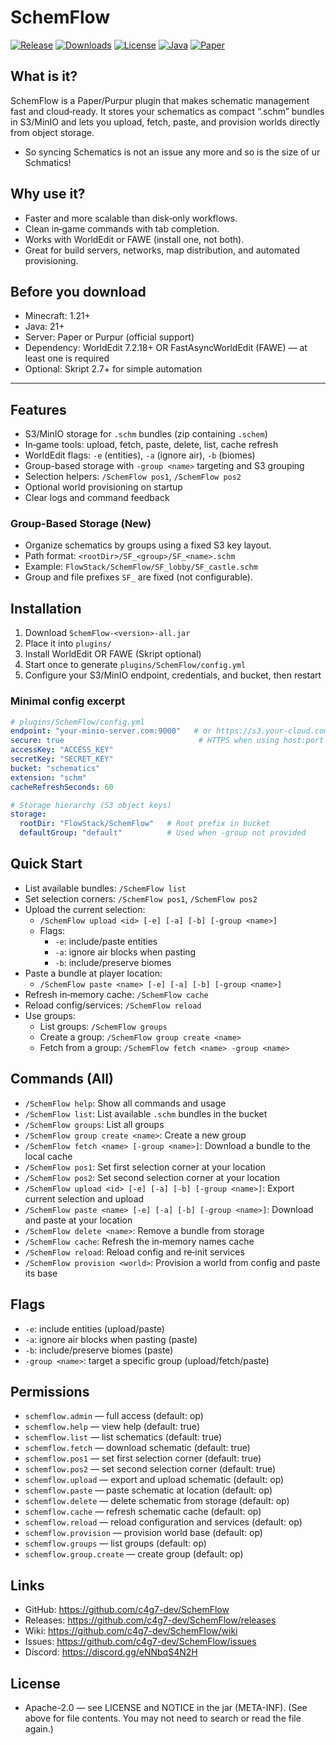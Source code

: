 # SchemFlow

[![Release](https://img.shields.io/github/v/release/c4g7-dev/SchemFlow?style=for-the-badge&color=brightgreen)](https://github.com/c4g7-dev/SchemFlow/releases)
[![Downloads](https://img.shields.io/github/downloads/c4g7-dev/SchemFlow/total?style=for-the-badge&color=blue)](https://github.com/c4g7-dev/SchemFlow/releases)
[![License](https://img.shields.io/github/license/c4g7-dev/SchemFlow?style=for-the-badge)](https://github.com/c4g7-dev/SchemFlow/blob/main/SchemFlow/LICENSE)
[![Java](https://img.shields.io/badge/Java-21-orange?style=for-the-badge&logo=openjdk)](https://openjdk.org/)
[![Paper](https://img.shields.io/badge/Server-Paper%2FPurpur-00ADD8?style=for-the-badge&logo=minecraft)](https://papermc.io/)

## What is it?
SchemFlow is a Paper/Purpur plugin that makes schematic management fast and cloud‑ready. It stores your schematics as compact “.schm” bundles in S3/MinIO and lets you upload, fetch, paste, and provision worlds directly from object storage.
- So syncing Schematics is not an issue any more and so is the size of ur Schmatics!

## Why use it?
- Faster and more scalable than disk‑only workflows.
- Clean in‑game commands with tab completion.
- Works with WorldEdit or FAWE (install one, not both).
- Great for build servers, networks, map distribution, and automated provisioning.

## Before you download
- Minecraft: 1.21+
- Java: 21+
- Server: Paper or Purpur (official support)
- Dependency: WorldEdit 7.2.18+ OR FastAsyncWorldEdit (FAWE) — at least one is required
- Optional: Skript 2.7+ for simple automation

---

## Features
- S3/MinIO storage for `.schm` bundles (zip containing `.schem`)
- In‑game tools: upload, fetch, paste, delete, list, cache refresh
- WorldEdit flags: `-e` (entities), `-a` (ignore air), `-b` (biomes)
- Group-based storage with `-group <name>` targeting and S3 grouping
- Selection helpers: `/SchemFlow pos1`, `/SchemFlow pos2`
- Optional world provisioning on startup
- Clear logs and command feedback

### Group-Based Storage (New)
- Organize schematics by groups using a fixed S3 key layout.
- Path format: `<rootDir>/SF_<group>/SF_<name>.schm`
- Example: `FlowStack/SchemFlow/SF_lobby/SF_castle.schm`
- Group and file prefixes `SF_` are fixed (not configurable).

## Installation
1) Download `SchemFlow-<version>-all.jar`  
2) Place it into `plugins/`  
3) Install WorldEdit OR FAWE (Skript optional)  
4) Start once to generate `plugins/SchemFlow/config.yml`  
5) Configure your S3/MinIO endpoint, credentials, and bucket, then restart

### Minimal config excerpt
```yaml
# plugins/SchemFlow/config.yml
endpoint: "your-minio-server.com:9000"   # or https://s3.your-cloud.com
secure: true                              # HTTPS when using host:port
accessKey: "ACCESS_KEY"
secretKey: "SECRET_KEY"
bucket: "schematics"
extension: "schm"
cacheRefreshSeconds: 60

# Storage hierarchy (S3 object keys)
storage:
  rootDir: "FlowStack/SchemFlow"   # Root prefix in bucket
  defaultGroup: "default"          # Used when -group not provided
```

## Quick Start
- List available bundles: `/SchemFlow list`
- Set selection corners: `/SchemFlow pos1`, `/SchemFlow pos2`
- Upload the current selection:
  - `/SchemFlow upload <id> [-e] [-a] [-b] [-group <name>]`
  - Flags:
    - `-e`: include/paste entities
    - `-a`: ignore air blocks when pasting
    - `-b`: include/preserve biomes
- Paste a bundle at player location:
  - `/SchemFlow paste <name> [-e] [-a] [-b] [-group <name>]`
- Refresh in‑memory cache: `/SchemFlow cache`
- Reload config/services: `/SchemFlow reload`
- Use groups:
  - List groups: `/SchemFlow groups`
  - Create a group: `/SchemFlow group create <name>`
  - Fetch from a group: `/SchemFlow fetch <name> -group <name>`

## Commands (All)
- `/SchemFlow help`: Show all commands and usage
- `/SchemFlow list`: List available `.schm` bundles in the bucket
- `/SchemFlow groups`: List all groups
- `/SchemFlow group create <name>`: Create a new group
- `/SchemFlow fetch <name> [-group <name>]`: Download a bundle to the local cache
- `/SchemFlow pos1`: Set first selection corner at your location
- `/SchemFlow pos2`: Set second selection corner at your location
- `/SchemFlow upload <id> [-e] [-a] [-b] [-group <name>]`: Export current selection and upload
- `/SchemFlow paste <name> [-e] [-a] [-b] [-group <name>]`: Download and paste at your location
- `/SchemFlow delete <name>`: Remove a bundle from storage
- `/SchemFlow cache`: Refresh the in‑memory names cache
- `/SchemFlow reload`: Reload config and re‑init services
- `/SchemFlow provision <world>`: Provision a world from config and paste its base

## Flags
- `-e`: include entities (upload/paste)
- `-a`: ignore air blocks when pasting (paste)
- `-b`: include/preserve biomes (paste)
- `-group <name>`: target a specific group (upload/fetch/paste)

## Permissions
- `schemflow.admin` — full access (default: op)
- `schemflow.help` — view help (default: true)
- `schemflow.list` — list schematics (default: true)
- `schemflow.fetch` — download schematic (default: true)
- `schemflow.pos1` — set first selection corner (default: true)
- `schemflow.pos2` — set second selection corner (default: true)
- `schemflow.upload` — export and upload schematic (default: op)
- `schemflow.paste` — paste schematic at location (default: op)
- `schemflow.delete` — delete schematic from storage (default: op)
- `schemflow.cache` — refresh schematic cache (default: op)
- `schemflow.reload` — reload configuration and services (default: op)
- `schemflow.provision` — provision world base (default: op)
- `schemflow.groups` — list groups (default: op)
- `schemflow.group.create` — create group (default: op)

## Links
- GitHub: https://github.com/c4g7-dev/SchemFlow
- Releases: https://github.com/c4g7-dev/SchemFlow/releases
- Wiki: https://github.com/c4g7-dev/SchemFlow/wiki
- Issues: https://github.com/c4g7-dev/SchemFlow/issues
- Discord: https://discord.gg/eNNbqS4N2H

## License
- Apache-2.0 — see LICENSE and NOTICE in the jar (META-INF). (See <attachments> above for file contents. You may not need to search or read the file again.)
